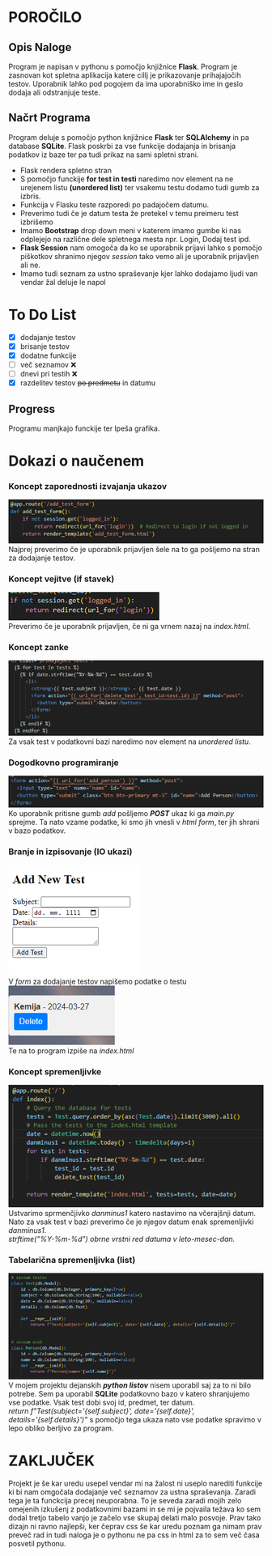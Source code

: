 # POROČILO
## Opis Naloge
Program je napisan v pythonu s pomočjo knjižnice **Flask**. Program je zasnovan kot spletna aplikacija katere cillj je prikazovanje prihajajočih testov. Uporabnik lahko pod pogojem da ima uporabniško ime in geslo dodaja ali odstranjuje teste. 
## Načrt Programa
Program deluje s pomočjo python knjižnice **Flask** ter **SQLAlchemy**  in pa database **SQLite**. Flask poskrbi za vse funkcije dodajanja in brisanja podatkov iz baze ter pa tudi prikaz na sami spletni strani.
- Flask rendera spletno stran
- S pomočjo funckije **for test in testi** naredimo nov element na ne urejenem listu __(unordered list)__ ter vsakemu testu dodamo tudi gumb za izbris.
- Funkcija v Flasku teste razporedi po padajočem datumu.
- Preverimo tudi če je datum testa že pretekel v temu preimeru test izbrišemo
- Imamo **Bootstrap** drop down meni v katerem imamo gumbe ki nas odplejejo na različne dele spletnega mesta npr. Login, Dodaj test ipd.
- **Flask Session** nam omogoča da ko se uporabnik prijavi lahko s pomočjo piškotkov shranimo njegov _session_ tako vemo ali je uporabnik prijavljen ali ne.
- Imamo tudi seznam za ustno spraševanje kjer lahko dodajamo ljudi van vendar žal deluje le napol


# To Do List
- [x] dodajanje testov
- [x] brisanje testov
- [x] dodatne funkcije
- [ ] več seznamov ❌
- [ ] dnevi pri testih ❌
- [x] razdelitev testov ~~po predmetu~~ in datumu
## Progress
Programu manjkajo funckije ter lpeša grafika.

# Dokazi o naučenem
### Koncept zaporednosti izvajanja ukazov
![image](https://github.com/erazem19/projekt/blob/main/slike/Screenshot0(inf).png)  
Najprej preverimo če je uporabnik prijavljen šele na to ga pošljemo na stran za dodajanje testov.


### Koncept vejitve (if stavek) 
![image](https://github.com/erazem19/projekt/blob/main/slike/Screenshot1(inf).png)  
Preverimo če je uporabnik prijavljen, če ni ga vrnem nazaj na _index.html_.

### Koncept zanke 
![image](https://github.com/erazem19/projekt/blob/main/slike/Screenshot2(inf).png)  
Za vsak test v podatkovni bazi naredimo nov element na _unordered listu_.

### Dogodkovno programiranje 
![image](https://github.com/erazem19/projekt/blob/main/slike/Screenshot3(inf).png)  
Ko uporabnik pritisne gumb _add_ pošljemo _**POST**_ ukaz ki ga _main.py_ sprejme. Ta nato vzame podatke, ki smo jih vnesli v _html form_, ter jih shrani v bazo podatkov.

### Branje in izpisovanje (IO ukazi) 
![image](https://github.com/erazem19/projekt/blob/main/slike/Screenshot%204.1(inf).png)  
V _form_ za dodajanje testov napišemo podatke o testu  
![image](https://github.com/erazem19/projekt/blob/main/slike/Screenshot4(inf).png)  
Te na to program izpiše na _index.html_  

### Koncept spremenljivke 
![image](https://github.com/erazem19/projekt/blob/main/slike/Screenshot5(inf).png)  
Ustvarimo sprmenčjivko _danminus1_ katero nastavimo na včerajšnji datum. Nato za vsak test v bazi preverimo če je njegov datum enak spremenljivki _danminus1_.  
_strftime("%Y-%m-%d") obrne vrstni red datuma v leto-mesec-dan._

### Tabelarična spremenljivka (list) 
![image](https://github.com/erazem19/projekt/blob/main/slike/Screenshot6(inf).png)  
V mojem projektu dejanskih **_python listov_** nisem uporabil saj za to ni bilo potrebe. Sem pa uporabil **SQLite** podatkovno bazo v katero shranjujemo vse podatke. Vsak test dobi svoj id, predmet, ter datum.  
_return f"Test(subject='{self.subject}', date='{self.date}', details='{self.details}')"_ s pomočjo tega ukaza nato vse podatke spravimo v lepo obliko berljivo za program.  

# ZAKLJUČEK
Projekt je še kar uredu usepel vendar mi na žalost ni useplo narediti funkcije ki bi nam omgočala dodajanje več seznamov za ustna spraševanja. Zaradi tega je ta funckcija precej neuporabna. To je seveda zaradi mojih zelo omejenih izkušenj z podatkovnimi bazami in se mi je pojvaila težava ko sem dodal tretjo tabelo vanjo je začelo vse skupaj delati malo posvoje. Prav tako dizajn ni ravno najlepši, ker čeprav css še kar uredu poznam ga nimam prav preveč rad in tudi naloga je o pythonu ne pa css in html za to sem več časa posvetil pythonu.
